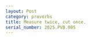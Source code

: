 ```yaml
---
layout: Post
category: proverbs
title: Measure twice, cut once.
serial_number: 2025.PVB.005
---
```

